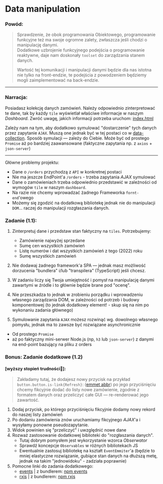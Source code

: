 # Data manipulation

### Powód:

> Sprawdzenie, że obok programowania Obiektowego, programowanie funkcyjne też ma swoje ogromne zalety, zwłaszcza jeśli chodzi o manipulację danymi.  
> Dodatkowe uzbrojenie funkcyjnego podejścia o programowanie reaktywne, daje nam doskonały `toolset` do zarządzania stanem danych.  
> 
> Wartość tej komunikacji i manipulacji danymi będzie dla nas istotna nie tylko na front-endzie, te podejścia z powodzeniem będziemy mogli zaimplementować na back-endzie.

---

### Narracja:

Posiadasz kolekcję danych zamówień. Należy odpowiednio zinterpretować te dane, tak by każdy `tile` wyświetlał właściwe informacje w naszym _Dashboard_. Zwróć uwagę, jakich informacji potrzeba uruchom: [index.html](index.html)

Zależy nam na tym, aby dodatkowo symulować "dostarczenie" tych danych przez zapytanie `AJAX`. Muszą one jednak być w tej postaci co w [data-collection](src/orders/orders.fake-data.ts). Sposób symulacji — zależy do Ciebie. Może być od prostego `Promise` aż po bardziej zaawansowane (faktyczne zapytania np. z `axios` + `json-server`) 

---

Główne problemy projektu:

- Dane o `/orders` przychodzą z `API` w konkretnej postaci
- Nie ma jeszcze EndPoint'a `/orders` - trzeba zapytania _AJAX_ symulować
- Dane o zamówieniach trzeba odpowiednio przedstawić w zależności od wymogów `tile` w naszym `dashboard`.
- Na razie nie chcemy wprowadzać żadnego Frameworka `fornt-end`'owego
- Możemy się zgodzić na dodatkową bibliotekę jednak nie do manipulacji `DOM`... raczej do manipulacji rozgłaszania danych.

### Zadanie (1.1):

1. Zinterpretuj dane i przedstaw stan faktyczny na `tiles`. Potrzebujemy:
    - Zamówienie najwyżej sprzedane
    - Sumę cen wszystkich zamówień
    - Listę numerów i dat wszystkich zamówień z tego (2022) roku
    - Sumę wszystkich zamówień
   
2. Nie dodawaj żadnego framework'a SPA — jednak masz możliwość dorzucenia "bundlera" i/lub "transpilera" (TypeScript) jeśli chcesz.
3. W zadaniu liczy się Twoja umiejętność i pomysł na manipulację danymi zawartymi w źródle i to głównie będzie brane pod "ocenę". 
4. Nie przeszkadza to jednak w zrobieniu porządku i wprowadzeniu własnego zarządzania DOM, w zależności od potrzeb i budowy komponentowej (to jednak dodatkowy element! - skup się na nim po wykonaniu zadania głównego)
5.  Symulowanie zapytania `AJAX` możesz rozwinąć wg. dowolnego własnego pomysłu, jednak ma to zawsze być rozwiązane asynchronicznie
- Od prostego `Promise`
- aż po faktyczny mini-serwer Node.js (np, `h3` lub `json-server`) z danymi na end-point bazujący na pliku z orders

### Bonus: Zadanie dodatkowe (1.2)  
#### [wyższy stopień trudności🤪]:

> Zakładamy tutaj, że dodajesz nowy przycisk na przykład `button.button.is-link{Refresh}`: ([emmet abbr](https://docs.emmet.io/abbreviations/)) po jego przyciśnięciu chcemy fikcyjnie dodać do listy nowe zamówienie, zgodnie z formatem danych oraz przeliczyć całe GUI — re-renderować jego zawartość.

1. Dodaj przycisk, po którego przyciśnięciu fikcyjnie dodamy nowy rekord do naszej listy zamówień
2. Po dodaniu zamówienia znów uruchamiamy fikcyjnego _AJAX_'a i wysyłamy ponowne pseudozapytanie.
3. Widok powinien się "przeliczyć" i uwzględnić nowe dane
4. Rozważ zastosowanie dodatkowej biblioteki do "rozgłaszania danych". 
    - Tutaj dobrym pomysłem jest wykorzystanie wzorca _Obserwator_
    - Sprawdź koncepcje `Observables` w różnych bibliotekach JS
    - Ewentualnie zastosuj bibliotekę na kształt `EventEmmiter`'a (będzie to mniej elastyczne rozwiązanie, gubiące stan danych na dłuższą metę, jednak na takim "jednowidoku" - zadziała poprawnie)
5. Pomocne linki do zadania dodatkowego:
    - [events](https://www.skypack.dev/view/events) | z bundlerem: [npm events](https://www.npmjs.com/package/events)
    - [rxjs](https://www.skypack.dev/view/rxjs) | z bundlerem: [npm rxjs](https://www.npmjs.com/package/rxjs)
